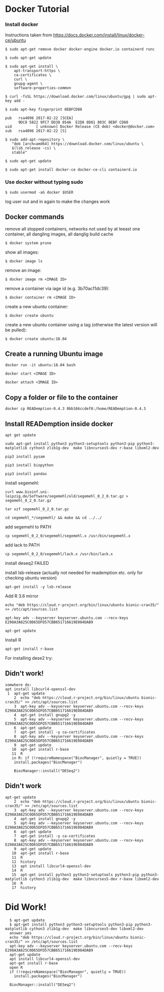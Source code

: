 # Docker Tutorial
### Install docker 
Instructions taken from https://docs.docker.com/install/linux/docker-ce/ubuntu
```
$ sudo apt-get remove docker docker-engine docker.io containerd runc
```

```
$ sudo apt-get update
```
```
$ sudo apt-get install \
    apt-transport-https \
    ca-certificates \
    curl \
    gnupg-agent \
    software-properties-common
```
```
$ curl -fsSL https://download.docker.com/linux/ubuntu/gpg | sudo apt-key add -
```
```
$ sudo apt-key fingerprint 0EBFCD88
    
pub   rsa4096 2017-02-22 [SCEA]
      9DC8 5822 9FC7 DD38 854A  E2D8 8D81 803C 0EBF CD88
uid           [ unknown] Docker Release (CE deb) <docker@docker.com>
sub   rsa4096 2017-02-22 [S]
```
```
$ sudo add-apt-repository \
   "deb [arch=amd64] https://download.docker.com/linux/ubuntu \
   $(lsb_release -cs) \
   stable"
```
```
$ sudo apt-get update
```
```
$ sudo apt-get install docker-ce docker-ce-cli containerd.io
```

### Use docker without typing sudo
```
$ sudo usermod -aG docker $USER
```
log user out and in again to make the changes work

## Docker commands
remove all stopped containers, networks not used by at leeast one container, all dangling images, all danglig build cache
```
$ docker system prune
```
show all images:
```
$ docker image ls
```
remove an image:
```
$ docker image rm <IMAGE ID>
```
remove a container via iage id (e.g. 3b70ac11dc39):
```
$ docker container rm <IMAGE ID>
```
create a new ubuntu container:
```
$ docker create ubuntu
```
create a new ubuntu container using a tag (otherwise the latest version will be pulled):
```
$ docker create ubuntu:18.04

```
## Create a running Ubuntu image
```
docker run -it ubuntu:18.04 bash

```
```
docker start <IMAGE ID>

```
```
docker attach <IMAGE ID>

```

## Copy a folder or file to the container
```
docker cp READemption-0.4.3 0bb166ccdef8:/home/READemption-0.4.3
```
## Install READemption inside docker
```
apt get update
```
```
sudo apt-get install python3 python3-setuptools python3-pip python3-matplotlib cython3 zlib1g-dev  make libncurses5-dev r-base libxml2-dev
```
```
pip3 install pysam
```
```
pip3 install biopython
```
```
pip3 install pandas
```
install segemehl:

```
curl www.bioinf.uni-leipzig.de/Software/segemehl/old/segemehl_0_2_0.tar.gz > segemehl_0_2_0.tar.gz
```
```
tar xzf segemehl_0_2_0.tar.gz
```
```
cd segemehl_*/segemehl/ && make && cd ../../
```

add segemehl to PATH
```
cp segemehl_0_2_0/segemehl/segemehl.x /usr/bin/segemehl.x
```
add lack to PATH
```
cp segemehl_0_2_0/segemehl/lack.x /usr/bin/lack.x

```
install deseq2 FAILED

install lsb-release (actually not needed for reademption etc. only for checking ubuntu version)
```
apt-get install -y lsb-release
```
Add R 3.6 mirror
```
echo "deb https://cloud.r-project.org/bin/linux/ubuntu bionic-cran35/" >> /etc/apt/sources.list
```

```
apt-key adv --keyserver keyserver.ubuntu.com --recv-keys E298A3A825C0D65DFD57CBB651716619E084DAB9
```
```
apt-get update

```
Install R
```
apt-get install r-base
```
For installing dese2 try:
## Didn't work!
```
somwhere do:
apt install libcurl4-openssl-dev
 1  apt-get update
    2  echo "deb https://cloud.r-project.org/bin/linux/ubuntu bionic-cran35/" >> /etc/apt/sources.list
    3  apt-key adv --keyserver keyserver.ubuntu.com --recv-keys E298A3A825C0D65DFD57CBB651716619E084DAB9
    4  apt-get install gnupg2 -y
    5  apt-key adv --keyserver keyserver.ubuntu.com --recv-keys E298A3A825C0D65DFD57CBB651716619E084DAB9
    6  apt-get update
    7  apt-get install -y ca-certificates
    8  apt-key adv --keyserver keyserver.ubuntu.com --recv-keys E298A3A825C0D65DFD57CBB651716619E084DAB9
    9  apt-get update
   10  apt-get install r-base
   11  R
   in R: if (!requireNamespace("BiocManager", quietly = TRUE))
    install.packages("BiocManager")

    BiocManager::install("DESeq2")

```
## Didn't work
```
apt-get update
    2  echo "deb https://cloud.r-project.org/bin/linux/ubuntu bionic-cran35/" >> /etc/apt/sources.list
    3  apt-key adv --keyserver keyserver.ubuntu.com --recv-keys E298A3A825C0D65DFD57CBB651716619E084DAB9
    4  apt-get install gnupg2 -y
    5  apt-key adv --keyserver keyserver.ubuntu.com --recv-keys E298A3A825C0D65DFD57CBB651716619E084DAB9
    6  apt-get update
    7  apt-get install -y ca-certificates
    8  apt-key adv --keyserver keyserver.ubuntu.com --recv-keys E298A3A825C0D65DFD57CBB651716619E084DAB9
    9  apt-get update
   10  apt-get install r-base
   11  R
   12  history
   13  apt install libcurl4-openssl-dev
   14  R
   15  apt-get install python3 python3-setuptools python3-pip python3-matplotlib cython3 zlib1g-dev  make libncurses5-dev r-base libxml2-dev
   16  R
   17  history

```
# Did Work!
```
  $ apt-get update
  $ apt-get install python3 python3-setuptools python3-pip python3-matplotlib cython3 zlib1g-dev  make libncurses5-dev libxml2-dev
  answer yes
  echo "deb https://cloud.r-project.org/bin/linux/ubuntu bionic-cran35/" >> /etc/apt/sources.list
  apt-key adv --keyserver keyserver.ubuntu.com --recv-keys E298A3A825C0D65DFD57CBB651716619E084DAB9
  apt-get update
  apt install libcurl4-openssl-dev
  apt-get install r-base
  open R
  if (!requireNamespace("BiocManager", quietly = TRUE))
    install.packages("BiocManager")
    
  BiocManager::install("DESeq2")
```
